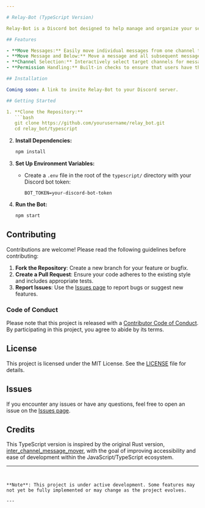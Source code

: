 ```yaml
---

# Relay-Bot (TypeScript Version)

Relay-Bot is a Discord bot designed to help manage and organize your server's channels by allowing messages to be moved between channels with ease. This TypeScript version of the bot is built for maintainability, scalability, and ease of use, leveraging modern JavaScript and TypeScript features.

## Features

- **Move Messages:** Easily move individual messages from one channel to another with a simple command.
- **Move Message and Below:** Move a message and all subsequent messages in a channel to a new channel.
- **Channel Selection:** Interactively select target channels for message relocation using Discord's select menus.
- **Permission Handling:** Built-in checks to ensure that users have the necessary permissions to move messages.

## Installation

Coming soon: A link to invite Relay-Bot to your Discord server.

## Getting Started

1. **Clone the Repository:**
   ```bash
   git clone https://github.com/yourusername/relay_bot.git
   cd relay_bot/typescript
   ```

2. **Install Dependencies:**
   ```bash
   npm install
   ```

3. **Set Up Environment Variables:**
   - Create a `.env` file in the root of the `typescript/` directory with your Discord bot token:
     ```
     BOT_TOKEN=your-discord-bot-token
     ```

4. **Run the Bot:**
   ```bash
   npm start
   ```

## Contributing

Contributions are welcome! Please read the following guidelines before contributing:

1. **Fork the Repository**: Create a new branch for your feature or bugfix.
2. **Create a Pull Request**: Ensure your code adheres to the existing style and includes appropriate tests.
3. **Report Issues**: Use the [Issues page](https://github.com/CaptainCooky/Relay-Bot/issues) to report bugs or suggest new features.

### Code of Conduct

Please note that this project is released with a [Contributor Code of Conduct](CODE_OF_CONDUCT.md). By participating in this project, you agree to abide by its terms.

## License

This project is licensed under the MIT License. See the [LICENSE](../LICENSE) file for details.

## Issues

If you encounter any issues or have any questions, feel free to open an issue on the [Issues page](https://github.com/CaptainCooky/Relay-Bot/issues).

## Credits

This TypeScript version is inspired by the original Rust version, [inter_channel_message_mover](https://github.com/laralove143/interchannel_message_mover.git), with the goal of improving accessibility and ease of development within the JavaScript/TypeScript ecosystem.

---
```


**Note**: This project is under active development. Some features may not yet be fully implemented or may change as the project evolves.

---

